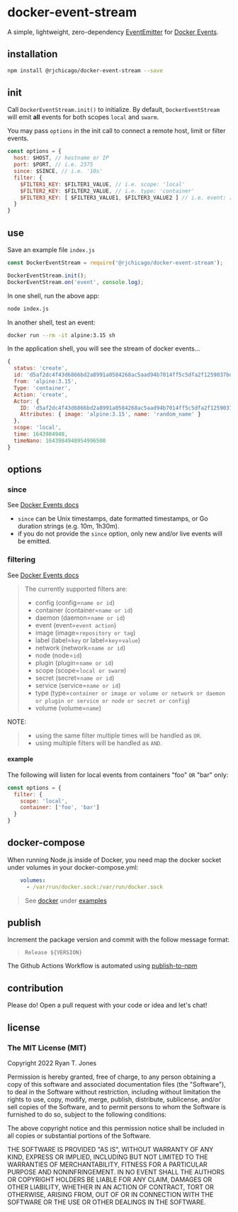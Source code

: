 # docker-event-stream

A simple, lightweight, zero-dependency [EventEmitter](https://nodejs.org/api/events.html#class-eventemitter) for [Docker Events](https://docs.docker.com/engine/reference/commandline/events/).

## installation

``` sh
npm install @rjchicago/docker-event-stream --save
```

## init

Call `DockerEventStream.init()` to initialize. By default, `DockerEventStream` will emit **all** events for both scopes `local` and `swarm`.

You may pass `options` in the init call to connect a remote host, limit or filter events.

``` js
const options = {
  host: $HOST, // hostname or IP
  port: $PORT, // i.e. 2375
  since: $SINCE, // i.e. '10s'
  filter: {
    $FILTER1_KEY: $FILTER1_VALUE, // i.e. scope: 'local'
    $FILTER2_KEY: $FILTER2_VALUE, // i.e. type: 'container'
    $FILTER3_KEY: [ $FILTER3_VALUE1, $FILTER3_VALUE2 ] // i.e. event: [ 'start', 'die' ]
  }
}
```

## use

Save an example file `index.js`

``` javascript
const DockerEventStream = require('@rjchicago/docker-event-stream');

DockerEventStream.init();
DockerEventStream.on('event', console.log);
```

In one shell, run the above app:

``` sh
node index.js
```

In another shell, test an event:

``` sh
docker run --rm -it alpine:3.15 sh
```

In the application shell, you will see the stream of docker events...

``` js
{
  status: 'create',
  id: 'd5af2dc4f43d6866bd2a8991a0584268ac5aad94b7014ff5c5dfa2f1259037bd',
  from: 'alpine:3.15',
  Type: 'container',
  Action: 'create',
  Actor: {
    ID: 'd5af2dc4f43d6866bd2a8991a0584268ac5aad94b7014ff5c5dfa2f1259037bd',
    Attributes: { image: 'alpine:3.15', name: 'random_name' }
  },
  scope: 'local',
  time: 1643984948,
  timeNano: 1643984948954996500
}
```

## options

### since

See [Docker Events docs](https://docs.docker.com/engine/reference/commandline/events/#limiting-filtering-and-formatting-the-output)

* `since` can be Unix timestamps, date formatted timestamps, or Go duration strings (e.g. 10m, 1h30m).
* if you do not provide the `since` option, only new and/or live events will be emitted.

### filtering

See [Docker Events docs](https://docs.docker.com/engine/reference/commandline/events/#limiting-filtering-and-formatting-the-output)

> The currently supported filters are:
>  
> * config (config=`name or id`)
> * container (container=`name or id`)
> * daemon (daemon=`name or id`)
> * event (event=`event action`)
> * image (image=`repository or tag`)
> * label (label=`key` or label=`key`=`value`)
> * network (network=`name or id`)
> * node (node=`id`)
> * plugin (plugin=`name or id`)
> * scope (scope=`local or swarm`)
> * secret (secret=`name or id`)
> * service (service=`name or id`)
> * type (type=`container or image or volume or network or daemon or plugin or service or node or secret or config`)
> * volume (volume=`name`)

NOTE:

> * using the same filter multiple times will be handled as `OR`.
> * using multiple filters will be handled as `AND`.

#### example

The following will listen for local events from containers "foo" `OR` "bar" only:

``` js
const options = {
  filter: {
    scope: 'local',
    container: ['foo', 'bar']
  }
}
```

## docker-compose

When running Node.js inside of Docker, you need map the docker socket under volumes in your docker-compose.yml:

``` yaml
    volumes:
      - /var/run/docker.sock:/var/run/docker.sock
```

> See [docker](./examples/docker) under [examples](./examples)

## publish

Increment the package version and commit with the follow message format:

> `Release ${VERSION}`

The Github Actions Workflow is automated using [publish-to-npm](https://github.com/marketplace/actions/publish-to-npm)

## contribution

Please do! Open a pull request with your code or idea and let's chat!

## license

### The MIT License (MIT)

Copyright 2022 Ryan T. Jones

Permission is hereby granted, free of charge, to any person obtaining a copy of this software and associated documentation files (the "Software"), to deal in the Software without restriction, including without limitation the rights to use, copy, modify, merge, publish, distribute, sublicense, and/or sell copies of the Software, and to permit persons to whom the Software is furnished to do so, subject to the following conditions:

The above copyright notice and this permission notice shall be included in all copies or substantial portions of the Software.

THE SOFTWARE IS PROVIDED "AS IS", WITHOUT WARRANTY OF ANY KIND, EXPRESS OR IMPLIED, INCLUDING BUT NOT LIMITED TO THE WARRANTIES OF MERCHANTABILITY, FITNESS FOR A PARTICULAR PURPOSE AND NONINFRINGEMENT. IN NO EVENT SHALL THE AUTHORS OR COPYRIGHT HOLDERS BE LIABLE FOR ANY CLAIM, DAMAGES OR OTHER LIABILITY, WHETHER IN AN ACTION OF CONTRACT, TORT OR OTHERWISE, ARISING FROM, OUT OF OR IN CONNECTION WITH THE SOFTWARE OR THE USE OR OTHER DEALINGS IN THE SOFTWARE.
